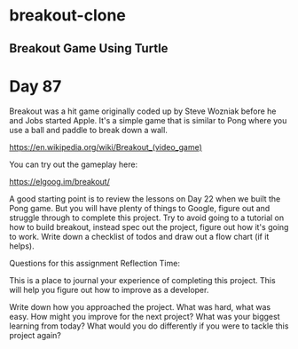 # breakout-clone
Breakout Game Using Turtle
--------------------------
Day 87
==============

Breakout was a hit game originally coded up by Steve Wozniak before he and Jobs started Apple. It's a simple game that is similar to Pong where you use a ball and paddle to break down a wall.

https://en.wikipedia.org/wiki/Breakout_(video_game)

You can try out the gameplay here:

https://elgoog.im/breakout/



A good starting point is to review the lessons on Day 22 when we built the Pong game. But you will have plenty of things to Google, figure out and struggle through to complete this project. Try to avoid going to a tutorial on how to build breakout, instead spec out the project, figure out how it's going to work. Write down a checklist of todos and draw out a flow chart (if it helps).

Questions for this assignment
Reflection Time:

This is a place to journal your experience of completing this project. This will help you figure out how to improve as a developer.

Write down how you approached the project. What was hard, what was easy. How might you improve for the next project? What was your biggest learning from today? What would you do differently if you were to tackle this project again?
